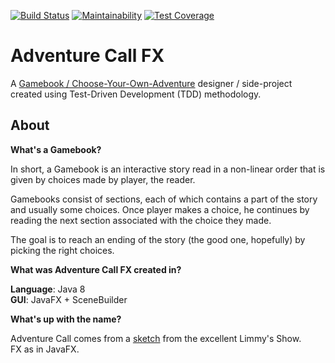 [![Build Status](https://travis-ci.com/Mabufudyne/AdventureCallFX.svg?branch=master)](https://travis-ci.com/Mabufudyne/AdventureCallFX) [![Maintainability](https://api.codeclimate.com/v1/badges/8395f6cfee76416e8d06/maintainability)](https://codeclimate.com/github/Mabufudyne/AdventureDesignerFX/maintainability) [![Test Coverage](https://api.codeclimate.com/v1/badges/8395f6cfee76416e8d06/test_coverage)](https://codeclimate.com/github/Mabufudyne/AdventureDesignerFX/test_coverage)

# Adventure Call FX

A [Gamebook / Choose-Your-Own-Adventure](https://en.wikipedia.org/wiki/Choose_Your_Own_Adventure) designer / side-project created using Test-Driven Development (TDD) methodology.

## About

**What's a Gamebook?**

In short, a Gamebook is an interactive story read in a non-linear order that is given by choices made by player, the reader.

Gamebooks consist of sections, each of which contains a part of the story and usually some choices. Once player makes a choice, he continues by reading the next section associated with the choice they made.

The goal is to reach an ending of the story (the good one, hopefully) by picking the right choices.

**What was Adventure Call FX created in?**

**Language**: Java 8  
**GUI**: JavaFX + SceneBuilder

**What's up with the name?**

Adventure Call comes from a [sketch](https://www.youtube.com/watch?v=sdQ11fTRpCg) from the excellent Limmy's Show.  
FX as in JavaFX.

